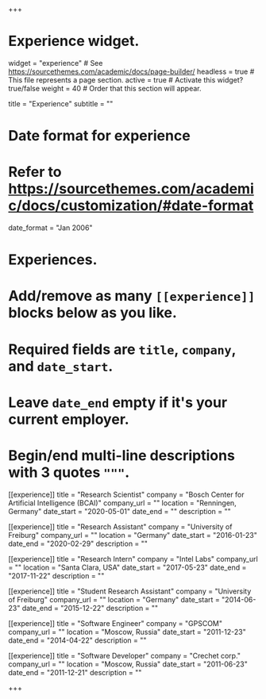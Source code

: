 +++
# Experience widget.
widget = "experience"  # See https://sourcethemes.com/academic/docs/page-builder/
headless = true  # This file represents a page section.
active = true  # Activate this widget? true/false
weight = 40  # Order that this section will appear.

title = "Experience"
subtitle = ""

# Date format for experience
#   Refer to https://sourcethemes.com/academic/docs/customization/#date-format
date_format = "Jan 2006"

# Experiences.
#   Add/remove as many `[[experience]]` blocks below as you like.
#   Required fields are `title`, `company`, and `date_start`.
#   Leave `date_end` empty if it's your current employer.
#   Begin/end multi-line descriptions with 3 quotes `"""`.
[[experience]]
  title = "Research Scientist"
  company = "Bosch Center for Artificial Intelligence (BCAI)"
  company_url = ""
  location = "Renningen, Germany"
  date_start = "2020-05-01"
  date_end = ""
  description = ""

[[experience]]
  title = "Research Assistant"
  company = "University of Freiburg"
  company_url = ""
  location = "Germany"
  date_start = "2016-01-23"
  date_end = "2020-02-29"
  description = ""

[[experience]]
  title = "Research Intern"
  company = "Intel Labs"
  company_url = ""
  location = "Santa Clara, USA"
  date_start = "2017-05-23"
  date_end = "2017-11-22"
  description = ""

[[experience]]
  title = "Student Research Assistant"
  company = "University of Freiburg"
  company_url = ""
  location = "Germany"
  date_start = "2014-06-23"
  date_end = "2015-12-22"
  description = ""

[[experience]]
  title = "Software Engineer"
  company = "GPSCOM"
  company_url = ""
  location = "Moscow, Russia"
  date_start = "2011-12-23"
  date_end = "2014-04-22"
  description = ""

[[experience]]
  title = "Software Developer"
  company = "Crechet corp."
  company_url = ""
  location = "Moscow, Russia"
  date_start = "2011-06-23"
  date_end = "2011-12-21"
  description = ""

+++
